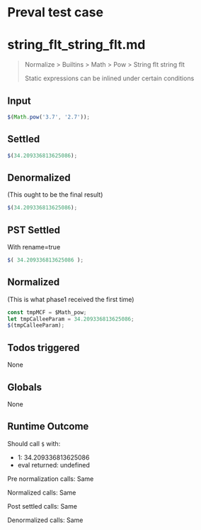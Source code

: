 # Preval test case

# string_flt_string_flt.md

> Normalize > Builtins > Math > Pow > String flt string flt
>
> Static expressions can be inlined under certain conditions

## Input

`````js filename=intro
$(Math.pow('3.7', '2.7'));
`````


## Settled


`````js filename=intro
$(34.209336813625086);
`````


## Denormalized
(This ought to be the final result)

`````js filename=intro
$(34.209336813625086);
`````


## PST Settled
With rename=true

`````js filename=intro
$( 34.209336813625086 );
`````


## Normalized
(This is what phase1 received the first time)

`````js filename=intro
const tmpMCF = $Math_pow;
let tmpCalleeParam = 34.209336813625086;
$(tmpCalleeParam);
`````


## Todos triggered


None


## Globals


None


## Runtime Outcome


Should call `$` with:
 - 1: 34.209336813625086
 - eval returned: undefined

Pre normalization calls: Same

Normalized calls: Same

Post settled calls: Same

Denormalized calls: Same
